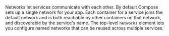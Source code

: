 Networks let services communicate with each other. By default Compose sets up a single network for your app. Each container for a service joins the default network and is both reachable by other containers on that network, and discoverable by the service's name. The top-level `networks` element lets you configure named networks that can be reused across multiple services. 